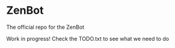 # ZenBot
The official repo for the ZenBot

Work in progress!
Check the TODO.txt to see what we need to do
